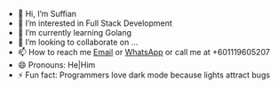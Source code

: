 - 👋 Hi, I’m Suffian
- 👀 I’m interested in Full Stack Development
- 🌱 I’m currently learning Golang
- 💞️ I’m looking to collaborate on ...
- 📫 How to reach me [Email](mailto:msuffian1997@gmail.com) or [WhatsApp](https://wasap.my/+601119605207) or call me at +601119605207
- 😄 Pronouns: He|Him
- ⚡ Fun fact: Programmers love dark mode because lights attract bugs

<!---
msuffian1997/msuffian1997 is a ✨ special ✨ repository because its `README.md` (this file) appears on your GitHub profile.
You can click the Preview link to take a look at your changes.
--->
